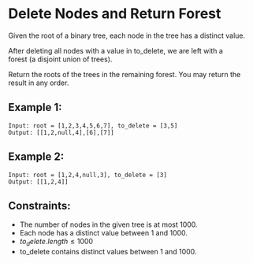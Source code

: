 # Delete Nodes and Return Forest

Given the root of a binary tree, each node in the tree has a distinct value.

After deleting all nodes with a value in to_delete, we are left with a  
forest (a disjoint union of trees).

Return the roots of the trees in the remaining forest. You may return the  
result in any order.

 

## Example 1:

    Input: root = [1,2,3,4,5,6,7], to_delete = [3,5]
    Output: [[1,2,null,4],[6],[7]]

## Example 2:

    Input: root = [1,2,4,null,3], to_delete = [3]
    Output: [[1,2,4]]

 

## Constraints:

* The number of nodes in the given tree is at most 1000.
* Each node has a distinct value between 1 and 1000.
* $to_delete.length \le 1000$
* to_delete contains distinct values between 1 and 1000.

